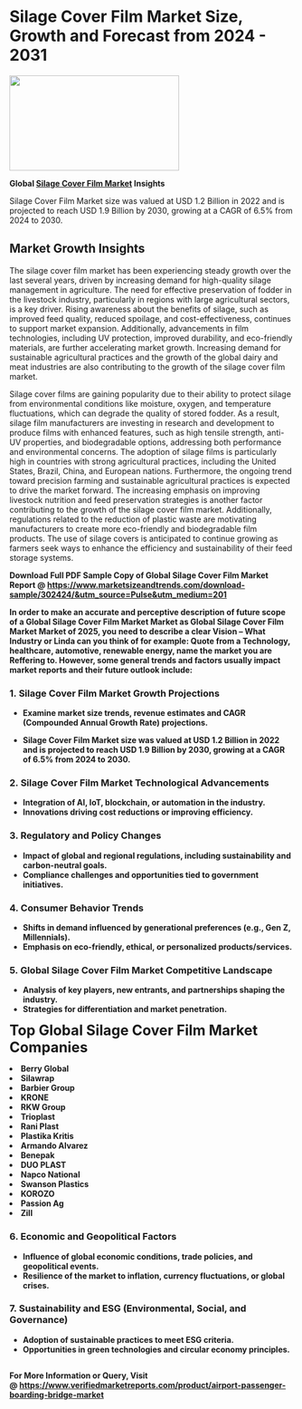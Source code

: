<H1>Silage Cover Film Market Size, Growth and Forecast from 2024 - 2031</H1><img class="aligncenter size-medium wp-image-584254" src="https://thirdeyenews.in/wp-content/uploads/2024/09/Global-Market-Research-300x168.jpeg" alt="" width="300" height="168" /><p><strong>Global&nbsp;<a href="https://www.marketsizeandtrends.com/download-sample/302424/&amp;utm_source=Pulse&amp;utm_medium=201">Silage Cover Film Market</a> Insights</strong></p><p>Silage Cover Film Market size was valued at USD 1.2 Billion in 2022 and is projected to reach USD 1.9 Billion by 2030, growing at a CAGR of 6.5% from 2024 to 2030.</p><p><h2>Market Growth Insights</h2> <p>The silage cover film market has been experiencing steady growth over the last several years, driven by increasing demand for high-quality silage management in agriculture. The need for effective preservation of fodder in the livestock industry, particularly in regions with large agricultural sectors, is a key driver. Rising awareness about the benefits of silage, such as improved feed quality, reduced spoilage, and cost-effectiveness, continues to support market expansion. Additionally, advancements in film technologies, including UV protection, improved durability, and eco-friendly materials, are further accelerating market growth. Increasing demand for sustainable agricultural practices and the growth of the global dairy and meat industries are also contributing to the growth of the silage cover film market.</p> <p><strong></strong></p> <p>Silage cover films are gaining popularity due to their ability to protect silage from environmental conditions like moisture, oxygen, and temperature fluctuations, which can degrade the quality of stored fodder. As a result, silage film manufacturers are investing in research and development to produce films with enhanced features, such as high tensile strength, anti-UV properties, and biodegradable options, addressing both performance and environmental concerns. The adoption of silage films is particularly high in countries with strong agricultural practices, including the United States, Brazil, China, and European nations. Furthermore, the ongoing trend toward precision farming and sustainable agricultural practices is expected to drive the market forward. The increasing emphasis on improving livestock nutrition and feed preservation strategies is another factor contributing to the growth of the silage cover film market. Additionally, regulations related to the reduction of plastic waste are motivating manufacturers to create more eco-friendly and biodegradable film products. The use of silage covers is anticipated to continue growing as farmers seek ways to enhance the efficiency and sustainability of their feed storage systems. <p><strong></p><p><span class=""><strong>Download Full PDF Sample Copy of Global Silage Cover Film Market Report</strong> @ <a href="https://www.marketsizeandtrends.com/download-sample/302424/&amp;utm_source=Pulse&amp;utm_medium=201" target="_blank">https://www.marketsizeandtrends.com/download-sample/302424/&amp;utm_source=Pulse&amp;utm_medium=201</a></span></p><p>In order to make an accurate and perceptive description of future scope of a Global&nbsp;Silage Cover Film Market Market as Global&nbsp;Silage Cover Film Market Market of 2025, you need to describe a clear Vision &ndash; What Industry or Linda can you think of for example: Quote from a Technology, healthcare, automotive, renewable energy, name the market you are Reffering to. However, some general trends and factors usually impact market reports and their future outlook include:</p><h3>1.&nbsp;<strong>Silage Cover Film Market Growth Projections</strong></h3><ul><li>Examine market size trends, revenue estimates and CAGR (Compounded Annual Growth Rate) projections.</li><li><p>Silage Cover Film Market size was valued at USD 1.2 Billion in 2022 and is projected to reach USD 1.9 Billion by 2030, growing at a CAGR of 6.5% from 2024 to 2030.</p></li></ul><h3>2.&nbsp;<strong>Silage Cover Film Market Technological Advancements</strong></h3><ul><li>Integration of AI, IoT, blockchain, or automation in the industry.</li><li>Innovations driving cost reductions or improving efficiency.</li></ul><h3>3.&nbsp;<strong>Regulatory and Policy Changes</strong></h3><ul><li>Impact of global and regional regulations, including sustainability and carbon-neutral goals.</li><li>Compliance challenges and opportunities tied to government initiatives.</li></ul><h3>4.&nbsp;<strong>Consumer Behavior Trends</strong></h3><ul><li>Shifts in demand influenced by generational preferences (e.g., Gen Z, Millennials).</li><li>Emphasis on eco-friendly, ethical, or personalized products/services.</li></ul><h3>5.&nbsp;<strong>Global Silage Cover Film Market Competitive Landscape</strong></h3><ul><li>Analysis of key players, new entrants, and partnerships shaping the industry.</li><li>Strategies for differentiation and market penetration.</li></ul><p data-pm-slice="1 1 []"><span style="color: inherit; font-family: inherit; font-size: 25px;">Top Global Silage Cover Film Market Companies</span></p><div class="" data-test-id=""><p><li>Berry Global</li><li> Silawrap</li><li> Barbier Group</li><li> KRONE</li><li> RKW Group</li><li> Trioplast</li><li> Rani Plast</li><li> Plastika Kritis</li><li> Armando Alvarez</li><li> Benepak</li><li> DUO PLAST</li><li> Napco National</li><li> Swanson Plastics</li><li> KOROZO</li><li> Passion Ag</li><li> Zill</li></p></div><h3>6.&nbsp;<strong>Economic and Geopolitical Factors</strong></h3><ul><li>Influence of global economic conditions, trade policies, and geopolitical events.</li><li>Resilience of the market to inflation, currency fluctuations, or global crises.</li></ul><h3>7.&nbsp;<strong>Sustainability and ESG (Environmental, Social, and Governance)</strong></h3><ul><li>Adoption of sustainable practices to meet ESG criteria.</li><li>Opportunities in green technologies and circular economy principles.</li></ul><h2><strong style="font-size: 14px;">For More Information or Query, Visit @&nbsp;</strong><a style="background-color: #ffffff; font-size: 14px;" href="https://www.marketsizeandtrends.com/report/silage-cover-film-market/" target="_blank">https://www.verifiedmarketreports.com/product/airport-passenger-boarding-bridge-market</a></h2>
